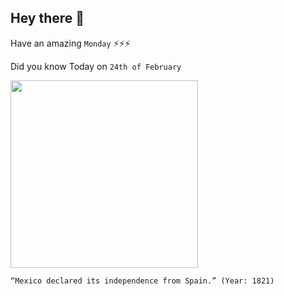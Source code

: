 ## Hey there 👋
Have an amazing `Monday` ⚡⚡⚡

Did you know Today on `24th of February`
 
 [<img src="https://content.wdl.org/2968/thumbnail/1430162697/616x510.jpg" width="300" />](https://www.wdl.org/en/item/2968/#:~:text=On%20February%2024%2C%201821%2C%20Iturbide,called%20Am%C3%A9rica%20Septentrional%20) 
 ```
“Mexico declared its independence from Spain.” (Year: 1821)
```
